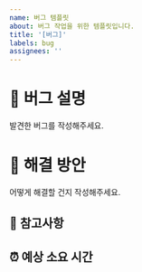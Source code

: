 ```yaml
---
name: 버그 템플릿
about: 버그 작업을 위한 템플릿입니다.
title: '[버그]'
labels: bug
assignees: ''
---
```


# 🔨 버그 설명

발견한 버그를 작성해주세요.

# 📑 해결 방안

어떻게 해결할 건지 작성해주세요.

## 🚧 참고사항

## ⏰ 예상 소요 시간
